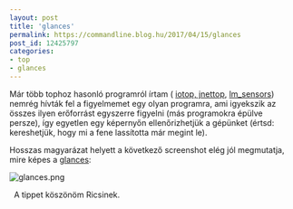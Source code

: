 ```yaml
---
layout: post
title: 'glances'
permalink: https://commandline.blog.hu/2017/04/15/glances
post_id: 12425797
categories: 
- top
- glances
---
```


Már több tophoz hasonló programról írtam (
[iotop, jnettop](http://commandline.blog.hu/2010/04/17/iotop_jnettop), 
[lm_sensors](http://commandline.blog.hu/2012/12/21/lm_sensors)) nemrég hívták fel a figyelmemet egy olyan programra, ami igyekszik az összes ilyen erőforrást egyszerre figyelni (más programokra épülve persze), így egyetlen egy képernyőn ellenőrizhetjük a gépünket (értsd: kereshetjük, hogy mi a fene lassította már megint le).

Hosszas magyarázat helyett a következő screenshot elég jól megmutatja, mire képes a 
[glances](https://nicolargo.github.io/glances/):

![glances.png](http://m.blog.hu/co/commandline/image/glances.png)

 
A tippet köszönöm Ricsinek.